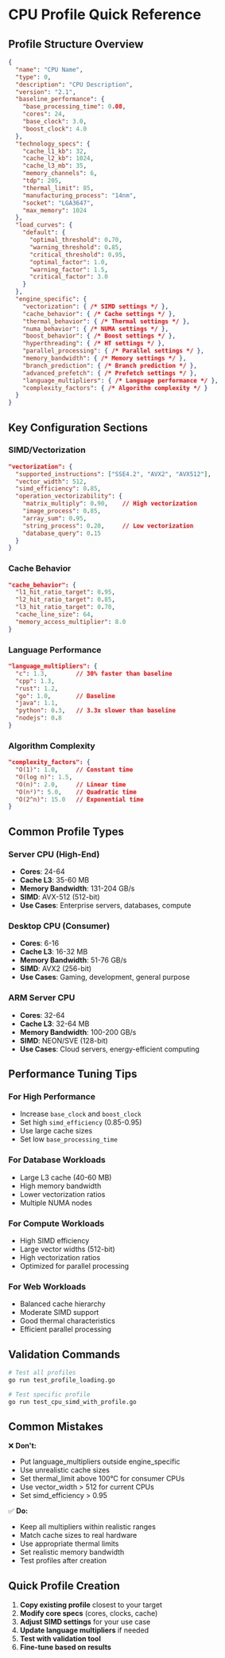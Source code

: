 # CPU Profile Quick Reference

## Profile Structure Overview

```json
{
  "name": "CPU Name",
  "type": 0,
  "description": "CPU Description", 
  "version": "2.1",
  "baseline_performance": {
    "base_processing_time": 0.08,
    "cores": 24,
    "base_clock": 3.0,
    "boost_clock": 4.0
  },
  "technology_specs": {
    "cache_l1_kb": 32,
    "cache_l2_kb": 1024, 
    "cache_l3_mb": 35,
    "memory_channels": 6,
    "tdp": 205,
    "thermal_limit": 85,
    "manufacturing_process": "14nm",
    "socket": "LGA3647",
    "max_memory": 1024
  },
  "load_curves": {
    "default": {
      "optimal_threshold": 0.70,
      "warning_threshold": 0.85,
      "critical_threshold": 0.95,
      "optimal_factor": 1.0,
      "warning_factor": 1.5,
      "critical_factor": 3.0
    }
  },
  "engine_specific": {
    "vectorization": { /* SIMD settings */ },
    "cache_behavior": { /* Cache settings */ },
    "thermal_behavior": { /* Thermal settings */ },
    "numa_behavior": { /* NUMA settings */ },
    "boost_behavior": { /* Boost settings */ },
    "hyperthreading": { /* HT settings */ },
    "parallel_processing": { /* Parallel settings */ },
    "memory_bandwidth": { /* Memory settings */ },
    "branch_prediction": { /* Branch prediction */ },
    "advanced_prefetch": { /* Prefetch settings */ },
    "language_multipliers": { /* Language performance */ },
    "complexity_factors": { /* Algorithm complexity */ }
  }
}
```

## Key Configuration Sections

### SIMD/Vectorization
```json
"vectorization": {
  "supported_instructions": ["SSE4.2", "AVX2", "AVX512"],
  "vector_width": 512,
  "simd_efficiency": 0.85,
  "operation_vectorizability": {
    "matrix_multiply": 0.90,    // High vectorization
    "image_process": 0.85,
    "array_sum": 0.95,
    "string_process": 0.20,     // Low vectorization
    "database_query": 0.15
  }
}
```

### Cache Behavior
```json
"cache_behavior": {
  "l1_hit_ratio_target": 0.95,
  "l2_hit_ratio_target": 0.85,
  "l3_hit_ratio_target": 0.70,
  "cache_line_size": 64,
  "memory_access_multiplier": 8.0
}
```

### Language Performance
```json
"language_multipliers": {
  "c": 1.3,        // 30% faster than baseline
  "cpp": 1.3,
  "rust": 1.2,
  "go": 1.0,       // Baseline
  "java": 1.1,
  "python": 0.3,   // 3.3x slower than baseline
  "nodejs": 0.8
}
```

### Algorithm Complexity
```json
"complexity_factors": {
  "O(1)": 1.0,     // Constant time
  "O(log n)": 1.5,
  "O(n)": 2.0,     // Linear time
  "O(n²)": 5.0,    // Quadratic time
  "O(2^n)": 15.0   // Exponential time
}
```

## Common Profile Types

### Server CPU (High-End)
- **Cores**: 24-64
- **Cache L3**: 35-60 MB
- **Memory Bandwidth**: 131-204 GB/s
- **SIMD**: AVX-512 (512-bit)
- **Use Cases**: Enterprise servers, databases, compute

### Desktop CPU (Consumer)
- **Cores**: 6-16
- **Cache L3**: 16-32 MB
- **Memory Bandwidth**: 51-76 GB/s
- **SIMD**: AVX2 (256-bit)
- **Use Cases**: Gaming, development, general purpose

### ARM Server CPU
- **Cores**: 32-64
- **Cache L3**: 32-64 MB
- **Memory Bandwidth**: 100-200 GB/s
- **SIMD**: NEON/SVE (128-bit)
- **Use Cases**: Cloud servers, energy-efficient computing

## Performance Tuning Tips

### For High Performance
- Increase `base_clock` and `boost_clock`
- Set high `simd_efficiency` (0.85-0.95)
- Use large cache sizes
- Set low `base_processing_time`

### For Database Workloads
- Large L3 cache (40-60 MB)
- High memory bandwidth
- Lower vectorization ratios
- Multiple NUMA nodes

### For Compute Workloads
- High SIMD efficiency
- Large vector widths (512-bit)
- High vectorization ratios
- Optimized for parallel processing

### For Web Workloads
- Balanced cache hierarchy
- Moderate SIMD support
- Good thermal characteristics
- Efficient parallel processing

## Validation Commands

```bash
# Test all profiles
go run test_profile_loading.go

# Test specific profile
go run test_cpu_simd_with_profile.go
```

## Common Mistakes

❌ **Don't:**
- Put language_multipliers outside engine_specific
- Use unrealistic cache sizes
- Set thermal_limit above 100°C for consumer CPUs
- Use vector_width > 512 for current CPUs
- Set simd_efficiency > 0.95

✅ **Do:**
- Keep all multipliers within realistic ranges
- Match cache sizes to real hardware
- Use appropriate thermal limits
- Set realistic memory bandwidth
- Test profiles after creation

## Quick Profile Creation

1. **Copy existing profile** closest to your target
2. **Modify core specs** (cores, clocks, cache)
3. **Adjust SIMD settings** for your use case
4. **Update language multipliers** if needed
5. **Test with validation tool**
6. **Fine-tune based on results**
